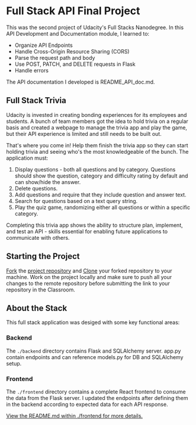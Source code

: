 # Full Stack API Final Project
This was the second project of Udacity's Full Stacks Nanodegree. In this API Development and Documentation module, I learned to: 
* Organize API Endpoints
* Handle Cross-Origin Resource Sharing (CORS)
* Parse the request path and body
* Use POST, PATCH, and DELETE requests in Flask
* Handle errors

The API documentation I developed is README_API_doc.md.

## Full Stack Trivia

Udacity is invested in creating bonding experiences for its employees and students. A bunch of team members got the idea to hold trivia on a regular basis and created a  webpage to manage the trivia app and play the game, but their API experience is limited and still needs to be built out. 

That's where you come in! Help them finish the trivia app so they can start holding trivia and seeing who's the most knowledgeable of the bunch. The application must:

1) Display questions - both all questions and by category. Questions should show the question, category and difficulty rating by default and can show/hide the answer. 
2) Delete questions.
3) Add questions and require that they include question and answer text.
4) Search for questions based on a text query string.
5) Play the quiz game, randomizing either all questions or within a specific category. 

Completing this trivia app shows the ability to structure plan, implement, and test an API - skills essential for enabling future applications to communicate with others. 

## Starting the Project

[Fork](https://help.github.com/en/articles/fork-a-repo) the [project repository]() and [Clone](https://help.github.com/en/articles/cloning-a-repository) your forked repository to your machine. Work on the project locally and make sure to push all your changes to the remote repository before submitting the link to your repository in the Classroom. 

## About the Stack

This full stack application was desiged with some key functional areas:

### Backend

The `./backend` directory contains Flask and SQLAlchemy server. app.py contain endpoints and can reference models.py for DB and SQLAlchemy setup. 

### Frontend

The `./frontend` directory contains a complete React frontend to consume the data from the Flask server. I updated the endpoints after defining them in the backend according to expected data for each API response.

[View the README.md within ./frontend for more details.](./frontend/README.md)
